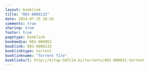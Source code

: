```yaml
---
layout: booklink
title: "003-0000132"
date: 2014-07-25 16:34
comments: true
sharing: true
footer: true
pagetype: booklink 
bookmedia: 001-000052
booklink: 003-0000132
booklinktype: torrent
booklinkname: "Torrent file"
booklinkurl: http://kitap.hdfilm.kz/torrents/001-000052.torrent
---
```


